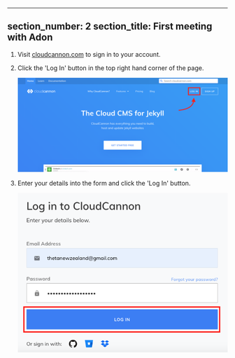 
---
section_number: 2
section_title: First meeting with Adon
---

1. Visit [cloudcannon.com](https://cloudcannon.com/) to sign in to your account.

2. Click the 'Log In' button in the top right hand corner of the page.

    ![sign in](img/login.png)

3. Enter your details into the form and click the 'Log In' button.

    ![login](img/login-page.png)
